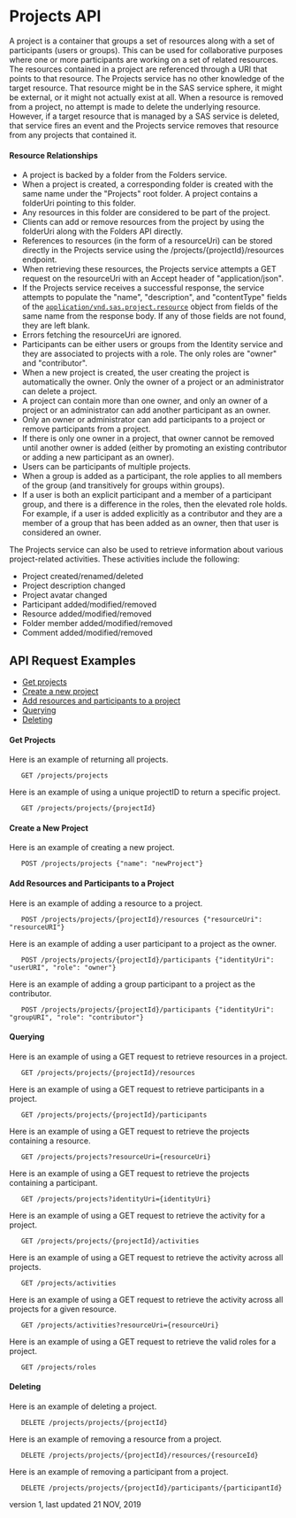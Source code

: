# Projects API

A project is a container that groups a set of resources along with a set of participants (users or groups).
This can be used for collaborative purposes where one or more participants are working on a set of related resources.
The resources contained in a project are referenced through a URI that points to that resource.
The Projects service has no other knowledge of the target resource.
That resource might be in the SAS service sphere, it might be external, or it might not actually exist at all.
When a resource is removed from a project, no attempt is made to delete the underlying resource.
However, if a target resource that is managed by a SAS service is deleted, that service fires an event and the Projects service removes that resource from any projects that contained it.

#### Resource Relationships

* A project is backed by a folder from the Folders service.
* When a project is created, a corresponding folder is created with the same name under the "Projects" root folder. A project contains a folderUri pointing to this folder.
* Any resources in this folder are considered to be part of the project.
* Clients can add or remove resources from the project by using the folderUri along with the Folders API directly.
* References to resources (in the form of a resourceUri) can be stored directly in the Projects service using the /projects/{projectId}/resources endpoint.
* When retrieving these resources, the Projects service attempts a GET request on the resourceUri with an Accept header of "application/json".
* If the Projects service receives a successful response, the service attempts to populate the "name", "description", and "contentType" fields of the [`application/vnd.sas.project.resource`](#application-vnd.sas.project.resource) object from fields of the same name from the response body. If any of those fields are not found, they are left blank.
* Errors fetching the resourceUri are ignored.
* Participants can be either users or groups from the Identity service and they are associated to projects with a role. The only roles are "owner" and "contributor".
* When a new project is created, the user creating the project is automatically the owner. Only the owner of a project or an administrator can delete a project.
* A project can contain more than one owner, and only an owner of a project or an administrator can add another participant as an owner.
* Only an owner or administrator can add participants to a project or remove participants from a project.
* If there is only one owner in a project, that owner cannot be removed until another owner is added (either by promoting an existing contributor or adding a new participant as an owner).
* Users can be participants of multiple projects.
* When a group is added as a participant, the role applies to all members of the group (and transitively for groups within groups).
* If a user is both an explicit participant and a member of a participant group, and there is a difference in the roles, then the elevated role holds. For example, if a user is added explicitly as a contributor and they are a member of a group that has been added as an owner, then that user is considered an owner.


The Projects service can also be used to retrieve information about various project-related activities. These activities include the following:
* Project created/renamed/deleted
* Project description changed
* Project avatar changed
* Participant added/modified/removed
* Resource added/modified/removed
* Folder member added/modified/removed
* Comment added/modified/removed







## API Request Examples
* [Get projects](#GetProjects)
* [Create a new project](#CreateProject)
* [Add resources and participants to a project](#AddResourcesParticipantsProject)
* [Querying](#Querying)
* [Deleting](#Deleting)


#### <a name='GetProjects'>Get Projects</a>
Here is an example of returning all projects.

```
   GET /projects/projects
```

Here is an example of using a unique projectID to return a specific project.

```
   GET /projects/projects/{projectId}
```


#### <a name='CreateProject'>Create a New Project</a>

Here is an example of creating a new project.

```
   POST /projects/projects {"name": "newProject"}
```

#### <a name='AddResourcesParticipantsProject'>Add Resources and Participants to a Project</a>

Here is an example of adding a resource to a project.

```
   POST /projects/projects/{projectId}/resources {"resourceUri": "resourceURI"}
```

Here is an example of adding a user participant to a project as the owner.

```
   POST /projects/projects/{projectId}/participants {"identityUri": "userURI", "role": "owner"}
```

Here is an example of adding a group participant to a project as the contributor.

```
   POST /projects/projects/{projectId}/participants {"identityUri": "groupURI", "role": "contributor"}
```


#### <a name='Querying'>Querying</a>
Here is an example of using a GET request to retrieve resources in a project.

```
   GET /projects/projects/{projectId}/resources
```

Here is an example of using a GET request to retrieve participants in a project.

```
   GET /projects/projects/{projectId}/participants
```

Here is an example of using a GET request to retrieve the projects containing a resource.

```
   GET /projects/projects?resourceUri={resourceUri}
```

Here is an example of using a GET request to retrieve the projects containing a participant.

```
   GET /projects/projects?identityUri={identityUri}
```

Here is an example of using a GET request to retrieve the activity for a project.

```
   GET /projects/projects/{projectId}/activities
```

Here is an example of using a GET request to retrieve the activity across all projects.

```
   GET /projects/activities
```

Here is an example of using a GET request to retrieve the activity across all projects for a given resource.

```
   GET /projects/activities?resourceUri={resourceUri}
```

Here is an example of using a GET request to retrieve the valid roles for a project.

```
   GET /projects/roles
```


#### <a name='Deleting'>Deleting</a>
Here is an example of deleting a project.

```
   DELETE /projects/projects/{projectId}
```

Here is an example of removing a resource from a project.

```
   DELETE /projects/projects/{projectId}/resources/{resourceId}
```

Here is an example of removing a participant from a project.

```
   DELETE /projects/projects/{projectId}/participants/{participantId}
```





version 1, last updated 21 NOV, 2019